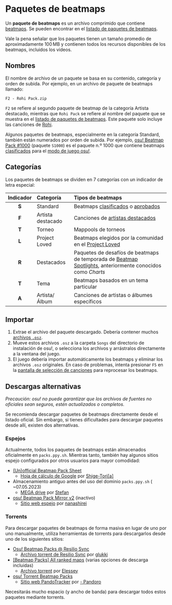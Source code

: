 # Paquetes de beatmaps

Un **paquete de beatmaps** es un archivo comprimido que contiene [beatmaps](/wiki/Beatmap). Se pueden encontrar en el [listado de paquetes de beatmaps](https://osu.ppy.sh/beatmaps/packs).

Vale la pena señalar que los paquetes tienen un tamaño promedio de aproximadamente 100 MB y contienen todos los recursos disponibles de los beatmaps, incluidos los vídeos.

## Nombres

El nombre de archivo de un paquete se basa en su contenido, categoría y orden de subida. Por ejemplo, en un archivo de paquete de beatmaps llamado:

```
F2 - Rohi Pack.zip
```

`F2` se refiere al segundo paquete de beatmap de la categoría Artista destacado, mientras que `Rohi Pack` se refiere al nombre del paquete que se muestra en el [listado de paquetes de beatmaps](https://osu.ppy.sh/beatmaps/packs/F2). Este paquete solo incluye las canciones de [Rohi](https://osu.ppy.sh/beatmaps/artists/82).

Algunos paquetes de beatmaps, especialmente en la categoría Standard, también están numerados por orden de subida. Por ejemplo, [osu! Beatmap Pack #1000](https://osu.ppy.sh/beatmaps/packs/S1000) (paquete `S1000`) es el paquete n.º 1000 que contiene beatmaps [clasificados](/wiki/Beatmap/Category#ranked) para el [modo de juego osu!](/wiki/Game_mode/osu!).

## Categorías

Los paquetes de beatmaps se dividen en 7 categorías con un indicador de letra especial:

| Indicador | Categoría | Tipos de beatmaps |
| :-: | :-- | :-- |
| **S** | Standard | Beatmaps [clasificados](/wiki/Beatmap/Category#ranked) o [aprobados](/wiki/Beatmap/Category#approved) |
| **F** | Artista destacado | Canciones de [artistas destacados](/wiki/People/Featured_Artists) |
| **T** | Torneo | Mappools de torneos |
| **L** | Project Loved | Beatmaps elegidos por la comunidad en el [Project Loved](/wiki/Community/Project_Loved) |
| **R** | Destacados | Paquetes de desafíos de beatmaps de temporada de [Beatmap Spotlights](/wiki/Beatmap_Spotlights), anteriormente conocidos como *Charts* |
| **T** | Tema | Beatmaps basados ​​en un tema particular |
| **A** | Artista/Álbum | Canciones de artistas o álbumes específicos |

## Importar

1. Extrae el archivo del paquete descargado. Debería contener muchos [archivos `.osz`](/wiki/Client/File_formats/osz_(file_format)).
2. Mueve estos archivos `.osz` a la carpeta `Songs` del directorio de instalación de osu!, o selecciona los archivos y arrástralos directamente a la ventana del juego.
3. El juego debería importar automáticamente los beatmaps y eliminar los archivos `.osz` originales. En caso de problemas, intenta presionar `F5` en la [pantalla de selección de canciones](/wiki/Client/Interface#selector-de-canciones) para reprocesar los beatmaps.

## Descargas alternativas

*Precaución: osu! no puede garantizar que los archivos de fuentes no oficiales sean seguros, estén actualizados o completos.*

Se recomienda descargar paquetes de beatmaps directamente desde el listado oficial. Sin embargo, si tienes dificultades para descargar paquetes desde allí, existen dos alternativas.

### Espejos

Actualmente, todos los paquetes de beatmaps están almacenados oficialmente en `packs.ppy.sh`. Mientras tanto, también hay algunos sitios espejo configurados por otros usuarios para mayor comodidad:

- [(Un)official Beatmap Pack Sheet](https://osu.ppy.sh/community/forums/topics/1528191)
  - [Hoja de cálculo de Google](https://docs.google.com/spreadsheets/d/1gcXL9gubcWEKY1X2taxJdBGjFrqEpkNmjHU7LFpcJRo) por [Shige-Tori\[a\]](https://osu.ppy.sh/users/4459449)
- Almacenamiento antiguo antes del uso del dominio `packs.ppy.sh` ( ~07.05.2023)
  - [MEGA drive](https://mega.nz/folder/Rl4hkKZQ#L1LXE4UgMH00eJF1xqMytw) por [Stefan](https://osu.ppy.sh/users/626907)
- [osu! Beatmap Pack Mirror v2](https://osu.ppy.sh/community/forums/topics/57381) (inactivo)
  - [Sitio web espejo](http://osu.yas-online.net/) por [nanashirei](https://osu.ppy.sh/users/807630)

### Torrents

Para descargar paquetes de beatmaps de forma masiva en lugar de uno por uno manualmente, utiliza herramientas de torrents para descargarlos desde uno de los siguientes sitios:

- [Osu! Beatmap Packs @ Resilio Sync](https://osu.ppy.sh/community/forums/topics/1255023)
  - [Archivo torrent de Resilio Sync](https://link.resilio.com/#f=osu%21%20Beatmap%20Packs&sz=19E2&t=1&s=JHR4G3EUWCAOAKJT6HITFDGMENTSXU7U&i=CASDYUCU4VP4JUMPRYFZLFZK5EIXANSEE&v=2.7&a=2) por [glukki](https://osu.ppy.sh/users/14285150)
- [[Beatmap Packs] All ranked maps](https://osu.ppy.sh/community/forums/topics/330552) (varias opciones de descarga incluidas)
  - [Archivo torrent](https://drive.google.com/drive/folders/1_iOU-sWjjugD7ww8Jsl1ullihcVXh50F?usp=sharing) por [Elessey](https://osu.ppy.sh/users/4925105)
- [osu! Torrent Beatmap Packs](https://osu.ppy.sh/community/forums/topics/687910)
  - [Sitio web PandoTracker](https://pandotracker.me) por [- Pandoro](https://osu.ppy.sh/users/2574057)

Necesitarás mucho espacio (y ancho de banda) para descargar todos estos paquetes mediante torrents.
